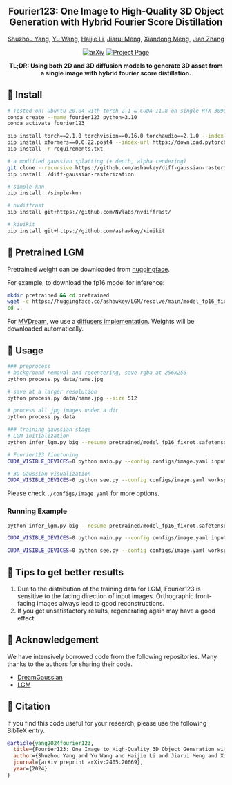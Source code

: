 <div align="center">
<h2>Fourier123: One Image to High-Quality 3D Object Generation with Hybrid Fourier Score Distillation</h2>
  
[Shuzhou Yang](https://ysz2022.github.io/), [Yu Wang](https://villa.jianzhang.tech/people/yu-wang-%E6%B1%AA%E7%8E%89/), [Haijie Li](https://villa.jianzhang.tech/people/haijie-li-%E6%9D%8E%E6%B5%B7%E6%9D%B0/), [Jiarui Meng](), [Xiandong Meng](), [Jian Zhang](https://jianzhang.tech/)

[![arXiv](https://img.shields.io/badge/arXiv-<Paper>-<COLOR>.svg)](https://arxiv.org/abs/2405.20669)
[![Project Page](https://img.shields.io/badge/Project_Page-<Website>-blue.svg)](https://fourier1-to-3.github.io/)

**TL;DR: Using both 2D and 3D diffusion models to generate 3D asset from a single image with hybrid fourier score distillation.**

</div>


## 🔑 Install

```bash
# Tested on: Ubuntu 20.04 with torch 2.1 & CUDA 11.8 on single RTX 3090 & 4090.
conda create --name fourier123 python=3.10
conda activate fourier123

pip install torch==2.1.0 torchvision==0.16.0 torchaudio==2.1.0 --index-url https://download.pytorch.org/whl/cu118
pip install xformers==0.0.22.post4 --index-url https://download.pytorch.org/whl/cu118
pip install -r requirements.txt

# a modified gaussian splatting (+ depth, alpha rendering)
git clone --recursive https://github.com/ashawkey/diff-gaussian-rasterization
pip install ./diff-gaussian-rasterization

# simple-knn
pip install ./simple-knn

# nvdiffrast
pip install git+https://github.com/NVlabs/nvdiffrast/

# kiuikit
pip install git+https://github.com/ashawkey/kiuikit
```


## 🤖 Pretrained LGM

Pretrained weight can be downloaded from [huggingface](https://huggingface.co/ashawkey/LGM).

For example, to download the fp16 model for inference:
```bash
mkdir pretrained && cd pretrained
wget -c https://huggingface.co/ashawkey/LGM/resolve/main/model_fp16_fixrot.safetensors
cd ..
```

For [MVDream](https://github.com/bytedance/MVDream), we use a [diffusers implementation](https://github.com/ashawkey/mvdream_diffusers).
Weights will be downloaded automatically.


## 🚀 Usage

```bash
### preprocess
# background removal and recentering, save rgba at 256x256
python process.py data/name.jpg

# save at a larger resolution
python process.py data/name.jpg --size 512

# process all jpg images under a dir
python process.py data

### training gaussian stage
# LGM initialization
python infer_lgm.py big --resume pretrained/model_fp16_fixrot.safetensors --workspace <workspace> --test_path <input_image>

# Fourier123 finetuning
CUDA_VISIBLE_DEVICES=0 python main.py --config configs/image.yaml input=<input_image> save_path=<output_name> load=<workspace>/<lgm_output.ply>

# 3D Gaussian visualization
CUDA_VISIBLE_DEVICES=0 python see.py --config configs/image.yaml workspace=<workspace> load=logs/<output_name_model.ply>
```

Please check `./configs/image.yaml` for more options.


### Running Example
```bash
python infer_lgm.py big --resume pretrained/model_fp16_fixrot.safetensors --workspace workspace_test/backpack --test_path data_test/backpack_rgba.png

CUDA_VISIBLE_DEVICES=0 python main.py --config configs/image.yaml input=data_test/backpack_rgba.png save_path=backpack load=workspace_test/backpack/backpack_rgba.ply 

CUDA_VISIBLE_DEVICES=0 python see.py --config configs/image.yaml workspace=workspace_test/backpack load=logs/backpack_model.ply
```

## 🤗 Tips to get better results
1. Due to the distribution of the training data for LGM, Fourier123 is sensitive to the facing direction of input images. Orthographic front-facing images always lead to good reconstructions.
2. If you get unsatisfactory results, regenerating again may have a good effect


## 🤝 Acknowledgement
We have intensively borrowed code from the following repositories. Many thanks to the authors for sharing their code.
- [DreamGaussian](https://github.com/dreamgaussian/dreamgaussian)
- [LGM](https://github.com/3DTopia/LGM)


## 📌 Citation

If you find this code useful for your research, please use the following BibTeX entry.

```bibtex
@article{yang2024fourier123,
  title={Fourier123: One Image to High-Quality 3D Object Generation with Hybrid Fourier Score Distillation},
  author={Shuzhou Yang and Yu Wang and Haijie Li and Jiarui Meng and Xiandong Meng and Jian Zhang},
  journal={arXiv preprint arXiv:2405.20669},
  year={2024}
}
```
